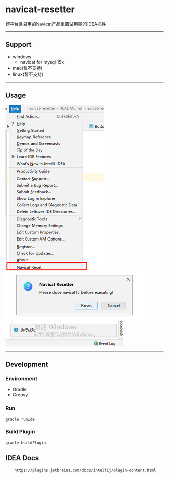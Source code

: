 # navicat-resetter

跨平台且易用的Navicat产品重置试用期的IDEA插件

---

## Support

- windows
    - navicat for mysql 15x
- mac(暂不支持)
- linux(暂不支持)

---
## Usage

![image](public/image/step1.png)
![image](public/image/step2.png)
![image](public/image/step3.png)

---
## Development

### Environment
 - Gradle
 - Groovy


### Run

```
gradle runIde
```


### Build Plugin
```
gradle buildPlugin
```

## IDEA Docs
```
    https://plugins.jetbrains.com/docs/intellij/plugin-content.html
```

